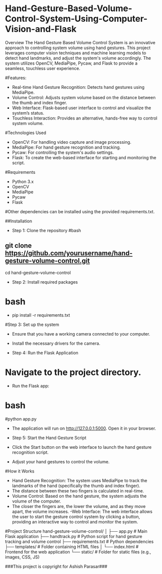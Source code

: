# Hand-Gesture-Based-Volume-Control-System-Using-Computer-Vision-and-Flask
Overview
The Hand Gesture Based Volume Control System is an innovative approach to controlling system volume using hand gestures.
 This project leverages computer vision techniques and machine learning models to detect hand landmarks, and adjust the system's volume accordingly. 
 The system utilizes OpenCV, MediaPipe, Pycaw, and Flask to provide a seamless, touchless user experience.

#Features:
- Real-time Hand Gesture Recognition: Detects hand gestures using MediaPipe.
- Volume Control: Adjusts system volume based on the distance between the thumb and index finger.
- Web Interface: Flask-based user interface to control and visualize the system’s status.
- Touchless Interaction: Provides an alternative, hands-free way to control system volume.
  
#Technologies Used
- OpenCV: For handling video capture and image processing.
- MediaPipe: For hand gesture recognition and tracking.
- Pycaw: For controlling the system's audio settings.
- Flask: To create the web-based interface for starting and monitoring the script.
  
#Requirements
- Python 3.x
- OpenCV
- MediaPipe
- Pycaw
- Flask
  
#Other dependencies can be installed using the provided requirements.txt.

##Installation
- Step 1: Clone the repository
#bash
## git clone https://github.com/yourusername/hand-gesture-volume-control.git
cd hand-gesture-volume-control

- Step 2: Install required packages
# bash
- pip install -r requirements.txt
  
#Step 3: Set up the system
- Ensure that you have a working camera connected to your computer.
- Install the necessary drivers for the camera.
  
- Step 4: Run the Flask Application

# Navigate to the project directory.
- Run the Flask app:
# bash
#python app.py
- The application will run on http://127.0.0.1:5000. Open it in your browser.
  
- Step 5: Start the Hand Gesture Script
- Click the Start button on the web interface to launch the hand gesture recognition script.
- Adjust your hand gestures to control the volume.
  
#How it Works
- Hand Gesture Recognition: The system uses MediaPipe to track the landmarks of the hand (specifically the thumb and index finger). 
- The distance between these two fingers is calculated in real-time.
- Volume Control: Based on the hand gesture, the system adjusts the volume of the computer.
- The closer the fingers are, the lower the volume, and as they move apart, the volume increases.
-Web Interface: The web interface allows the user to start the gesture control system by clicking a button, providing an interactive way to control and monitor the system.

#Project Structure
hand-gesture-volume-control/
│
├── app.py                    # Main Flask application
├── handtrack.py               # Python script for hand gesture tracking and volume control
├── requirements.txt           # Python dependencies
├── templates/                 # Folder containing HTML files
│   └── index.html             # Frontend for the web application
└── static/                    # Folder for static files (e.g., images, CSS, JS)

###This project is copyright for Ashish Parasar### 
